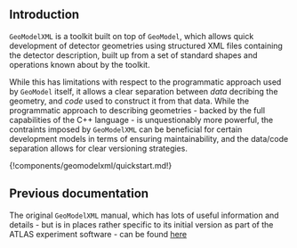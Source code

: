 ## Introduction

`GeoModelXML` is a toolkit built on top of `GeoModel`, which allows quick development of detector geometries using structured XML files containing the detector description, built up from a set of standard shapes and operations known about by the toolkit.

While this has limitations with respect to the programmatic approach used by `GeoModel` itself, it allows a clear separation between _data_ decribing the geometry, and _code_ used to construct it from that data. While the programmatic approach to describing geometries - backed by the full capabilities of the C++ language - is unquestionably more powerful, the contraints imposed by `GeoModelXML` can be beneficial for certain development models in terms of ensuring maintainability, and the data/code separation allows for clear versioning strategies.  

{!components/geomodelxml/quickstart.md!}

## Previous documentation

The original `GeoModelXML` manual, which has lots of useful information and details - but is in places rather specific to its initial version as part of the ATLAS experiment software - can be found [here](old.md)